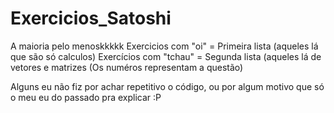 # Exercicios_Satoshi
A maioria pelo menoskkkkk
Exercicios com "oi" = Primeira lista (aqueles lá que são só calculos)
Exercícios com "tchau" = Segunda lista (aqueles lá de vetores e matrizes
(Os numéros representam a questão)

Alguns eu não fiz por achar repetitivo o código, ou por algum motivo que só o meu eu do passado pra explicar :P
